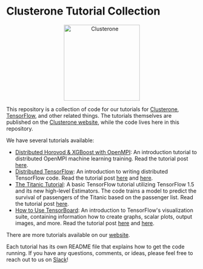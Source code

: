 # Clusterone Tutorial Collection

<p align="center">
<img src="co_logo.png" alt="Clusterone" width="200">
</p>

This repository is a collection of code for our tutorials for [Clusterone](https://clusterone.com), [TensorFlow](https://tensorflow.org), and other related things. The tutorials themselves are published on the [Clusterone website](https://clusterone.com/tutorials), while the code lives here in this repository.

We have several tutorials available:

- [Distributed Horovod & XGBoost with OpenMPI](openmpi/): An introduction tutorial to distributed OpenMPI machine learning training. Read the tutorial post [here](https://clusterone.com/tutorials/openmpi-introduction).
- [Distributed TensorFlow](tf-estimator/): An introduction to writing distributed TensorFlow code. Read the tutorial post [here](https://clusterone.com/tutorials/distributed-tensorflow) and [here](https://clusterone.com/tutorials/distributed-tensorflow-part-2).
- [The Titanic Tutorial](titanic/): A basic TensorFlow tutorial utilizing TensorFlow 1.5 and its new high-level Estimators. The code trains a model to predict the survival of passengers of the Titanic based on the passenger list. Read the tutorial post [here](https://clusterone.com/tutorials/tensorflow-titanics).
- [How to Use TensorBoard](tensorboard/): An introduction to TensorFlow's visualization suite, containing information how to create graphs, scalar plots, output images, and more. Read the tutorial post [here](https://clusterone.com/tutorials/tensorboard-part-1) and [here](https://clusterone.com/tutorials/tensorboard-part-2).

There are more tutorials available on our [website](https://clusterone.com/tutorials).

Each tutorial has its own README file that explains how to get the code running. If you have any questions, comments, or ideas, please feel free to reach out to us on [Slack](https://bit.ly/2OPc6JH)!
